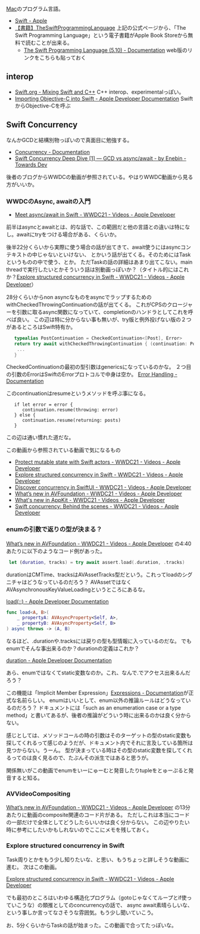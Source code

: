 [Mac](Mac)のプログラム言語。

- [Swift - Apple](https://www.apple.com/swift/)
- [【書籍】TheSwiftProgrammingLanguage](%E3%80%90%E6%9B%B8%E7%B1%8D%E3%80%91TheSwiftProgrammingLanguage)
上記の公式ページから、「The Swift Programming Language」という電子書籍がApple Book Storeから無料で読むことが出来る。
    - [The Swift Programming Language (5.10) - Documentation](https://docs.swift.org/swift-book/documentation/the-swift-programming-language/) web版のリンクをこちらも貼っておく

## interop

- [Swift.org - Mixing Swift and C++](https://www.swift.org/documentation/cxx-interop/) C++ interop、experimentalっぽい。
- [Importing Objective-C into Swift - Apple Developer Documentation](https://developer.apple.com/documentation/swift/importing-objective-c-into-swift) SwiftからObjective-Cを呼ぶ

## Swift Concurrency

なんかGCDと結構別物っぽいので真面目に勉強する。

- [Concurrency - Documentation](https://docs.swift.org/swift-book/documentation/the-swift-programming-language/concurrency/)
- [Swift Concurrency Deep Dive [1] — GCD vs async/await - by Enebin - Towards Dev](https://towardsdev.com/swift-concurrency-deep-dive-1-gcd-vs-async-await-280ac5df7c76)

後者のブログからWWDCの動画が参照されている。やはりWWDC動画から見る方がいいか。

### WWDCのAsync, awaitの入門

- [Meet async/await in Swift - WWDC21 - Videos - Apple Developer](https://developer.apple.com/videos/play/wwdc2021/10132/)

前半はasyncとawaitとは、的な話で、この範囲だと他の言語との違いは特になし。awaitにtryをつける場合がある、くらいか。

後半22分くらいから実際に使う場合の話が出てきて、await使うにはasyncコンテキストの中じゃないといけない、
とかいう話が出てくる。そのためにはTaskというものの中で使う、とか。
ただTaskの話の詳細はあまり出てこない。main threadで実行したいとかそういう話は別動画っぽいか？（タイトル的にはこれか？[Explore structured concurrency in Swift - WWDC21 - Videos - Apple Developer](https://developer.apple.com/videos/play/wwdc2021/10134/)）

28分くらいからnon asyncなものをasyncでラップするためのwithCheckedThrowingContinuationの話が出てくる。
これがCPSのクロージャーを引数に取るasync関数になっていて、completionのハンドラとしてこれを呼べば良い。
この辺は特に分からない事も無いが、try版と例外投げない版の２つがあるところはSwift特有か。

```swift
   typealias PostContinuation = CheckedContinuation<[Post], Error>
   return try await withCheckedThrowingContinuation { (continuation: PostContinuation) in 
    ...
   }
```

CheckedContinuationの最初の型引数はgenericsになっているのかな。
２つ目の引数のErrorはSwiftのErrorプロトコルで中身は空か。 [Error Handling - Documentation](https://docs.swift.org/swift-book/documentation/the-swift-programming-language/errorhandling/)

このcontinuationはresumeというメソッドを呼ぶ事になる。

```
   if let error = error {
      continuation.resume(throwing: error)
   } else {
      continuation.resume(returning: posts)
   }
```

この辺は通い慣れた道だな。

この動画から参照されている動画で気になるもの

- [Protect mutable state with Swift actors - WWDC21 - Videos - Apple Developer](https://developer.apple.com/videos/play/wwdc2021/10133) 
- [Explore structured concurrency in Swift - WWDC21 - Videos - Apple Developer](https://developer.apple.com/videos/play/wwdc2021/10134/)
- [Discover concurrency in SwiftUI - WWDC21 - Videos - Apple Developer](https://developer.apple.com/videos/play/wwdc2021/10019/)
- [What’s new in AVFoundation - WWDC21 - Videos - Apple Developer](https://developer.apple.com/videos/play/wwdc2021/10146/)
- [What's new in AppKit - WWDC21 - Videos - Apple Developer](https://developer.apple.com/videos/play/wwdc2021/10054/)
- [Swift concurrency: Behind the scenes - WWDC21 - Videos - Apple Developer](https://developer.apple.com/videos/play/wwdc2021/10254/)

### enumの引数で返りの型が決まる？

[What’s new in AVFoundation - WWDC21 - Videos - Apple Developer](https://developer.apple.com/videos/play/wwdc2021/10146/) の4:40あたりに以下のようなコード例があった。

```swift
 let (duration, tracks) = try await assert.load(.duration, .tracks)
```

durationはCMTime、tracksはAVAssetTracks型だという。これってloadのシグニチャはどうなっているのだろう？
AVAssetではなくAVAsynchronousKeyValueLoadingというところにあるな。

[load(_:_:) - Apple Developer Documentation](https://developer.apple.com/documentation/avfoundation/avasynchronouskeyvalueloading/3747327-load?language=objc)

```swift
func load<A, B>(
    _ propertyA: AVAsyncProperty<Self, A>,
    _ propertyB: AVAsyncProperty<Self, B>
) async throws -> (A, B)
```

なるほど、.durationや.tracksには戻りの型も型情報に入っているのだな。
でもenumでそんな事出来るのか？durationの定義はこれか？

[duration - Apple Developer Documentation](https://developer.apple.com/documentation/avfoundation/avpartialasyncproperty/3816112-duration)

あら、enumではなくてstatic変数なのか。これ、なんで.でアクセス出来るんだろう？

この機能は「Implicit Member Expression」[Expressions - Documentation](https://docs.swift.org/swift-book/documentation/the-swift-programming-language/expressions/#Implicit-Member-Expression)が正式な名前らしい。
enumはいいとして、enum以外の推論ルールはどうなっているのだろう？
ドキュメントには「such as an enumeration case or a type method」と書いてあるが、後者の推論がどういう時に出来るのかは良く分からない。

感じとしては、メソッドコールの時の引数はそのターゲットの型のstatic変数も探してくれるって感じのようだが、ドキュメント内でそれに言及している箇所は見つからない。うーん。
型が決まっている時はその型のstatic変数を探してくれるってのは良く見るので、たぶんその派生ではあると思うが。

関係無いがこの動画でenumをいーにゅーむと発音したりtupleをとゅーぷると発音すると知る。

### AVVideoCompositing

[What’s new in AVFoundation - WWDC21 - Videos - Apple Developer](https://developer.apple.com/videos/play/wwdc2021/10146/) の13分あたりに動画のcomposite関連のコード片がある。
ただしこれは本当にコードの一部だけで全体としてどうしたらいいかは良く分からない。
この辺やりたい時に参考にしたいかもしれないのでここにメモを残しておく。

### Explore structured concurrency in Swift

Task周りとかをもう少し知りたいな、と思い、もうちょっと詳しそうな動画に進む。
次はこの動画。

 [Explore structured concurrency in Swift - WWDC21 - Videos - Apple Developer](https://developer.apple.com/videos/play/wwdc2021/10134/)

でも最初のところはいわゆる構造化プログラム（gotoじゃなくてループとif使っていこうな）の類推としてのconcurrencyの話で、
async await素晴らしいな、という事しか言ってなさそうな雰囲気。もう少し聞いていこう。

お、5分くらいからTaskの話が始まった。この動画で合ってたっぽいな。